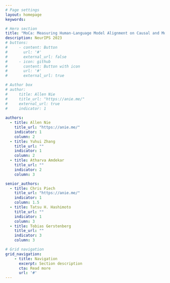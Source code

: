 ```yaml
---
# Page settings
layout: homepage
keywords:

# Hero section
title: "MoCa: Measuring Human-Language Model Alignment on Causal and Moral Judgment Tasks"
description: NeurIPS 2023
# buttons:
#     - content: Button
#       url: '#'
#       external_url: false
#     - icon: github
#       content: Button with icon
#       url: '#'
#       external_url: true

# Author box
# author:
#     title: Allen Nie
#     title_url: "https://anie.me/"
#     external_url: true
#     indicator: 1
    
authors:
  - title: Allen Nie
    title_url: "https://anie.me/"
    indicator: 1
    column: 2
  - title: Yuhui Zhang
    title_url: ""
    indicator: 1
    column: 2
  - title: Atharva Amdekar
    title_url: ""
    indicator: 2
    column: 3

senior_authors:
  - title: Chris Piech
    title_url: "https://anie.me/"
    indicator: 1
    column: 1.5
  - title: Tatsu H. Hashimoto
    title_url: ""
    indicator: 1
    column: 3
  - title: Tobias Gerstenberg
    title_url: ""
    indicator: 3
    column: 3

# Grid navigation
grid_navigation:
    - title: Navigation
      excerpt: Section description
      cta: Read more
      url: '#'
---
```

